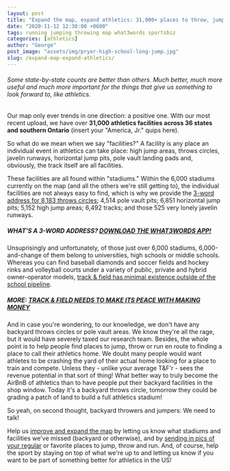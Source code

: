 ```yaml
---
layout: post
title: "Expand the map, expand athletics: 31,000+ places to throw, jump or run"
date: "2020-11-12 12:30:00 +0600"
tags: running jumping throwing map what3words sportsbiz
categories: [athletics]
author: "George"
post_image: "assets/img/pryor-high-school-long-jump.jpg"
slug: /expand-map-expand-athletics/
---
```


<h6>Some state-by-state counts are better than others. Much better, much more useful and much more important for the things that give us something to look forward to, like athletics.</h6>

Our map only ever trends in one direction: a positive one. With our most recent upload, we have over <strong>31,000 athletics facilities across 36 states and southern Ontario</strong> (insert your "America, Jr." quips here).

So what do we mean when we say "facilities?" A facility is any place an individual event in athletics can take place: high jump areas, throws circles, javelin runways, horizontal jump pits, pole vault landing pads and, obviously, the track itself are all facilities.

These facilities are all found within "stadiums." Within the 6,000 stadiums currently on the map (and all the others we're still getting to), the individual facilities are not always easy to find, which is why we provide the [3-word address for 8,183 throws circles](https://nalathletics.com/map); 4,514 pole vault pits; 6,851 horizontal jump pits; 5,152 high jump areas; 6,492 tracks; and those 525 very lonely javelin runways.

##### WHAT'S A 3-WORD ADDRESS? [DOWNLOAD THE WHAT3WORDS APP!](https://what3words.com/products/what3words-app/)

Unsuprisingly and unfortunately, of those just over 6,000 stadiums, 6,000-and-change of them belong to universities, high schools or middle schools. Whereas you can find baseball diamonds and soccer fields and hockey rinks and volleyball courts under a variety of public, private and hybrid owner-operator models, [track & field has minimal existence outside of the school pipeline](https://nalathletics.com/blog/2020/11/06/clemson-track-and-field-ultimatum).

##### MORE: [TRACK & FIELD NEEDS TO MAKE ITS PEACE WITH MAKING MONEY](https://nalathletics.com/blog/2020/11/05/track-and-field-make-peace-making-money)

And in case you're wondering, to our knowledge, we don't have any backyard throws circles or pole vault areas. We know they're all the rage, but it would have severely taxed our research team. Besides, the whole point is to help people find places to jump, throw or run en route to finding a place to call their athletics home. We doubt many people would want athletes to be crashing the yard of their actual home looking for a place to train and compete. Unless they - unlike your average T&F'r - sees the revenue potential in that sort of thing! What better way to truly become the AirBnB of athletics than to have people put their backyard facilities in the shop window. Today it's a backyard throws circle, tomorrow they could be grading a patch of land to build a full athletics stadium!

So yeah, on second thought, backyard throwers and jumpers: We need to talk!

Help us [improve and expand the map](https://nalathletics.com/map) by letting us know what stadiums and facilities we've missed (backyard or otherwise), and by <a href="mailto:george@nalathletics.com">sending in pics of your regular</a> or favorite places to jump, throw and run. And, of course, help the sport by staying on top of what we're up to and letting us know if you want to be part of something better for athletics in the US!
